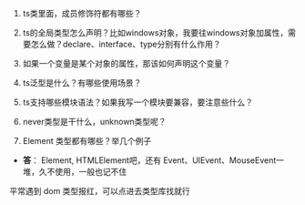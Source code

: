 1. ts类里面，成员修饰符都有哪些？

2. ts的全局类型怎么声明？比如windows对象，我要往windows对象加属性，需要怎么做？declare、interface、type分别有什么作用？

3. 如果一个变量是某个对象的属性，那该如何声明这个变量？

4. ts泛型是什么？有哪些使用场景？

5. ts支持哪些模块语法？如果我写一个模块要兼容，要注意些什么？

6. never类型是干什么，unknown类型呢？

7. Element 类型都有哪些？举几个例子
- **答**：
Element, HTMLElement吧，还有 Event、UIEvent、MouseEvent一堆，久不使用，一般也记不住

平常遇到 dom 类型报红，可以点进去类型库找就行
